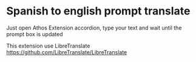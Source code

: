 # Spanish to english prompt translate

Just open Athos Extension accordion, type your text and wait until the prompt box is updated

This extension use LibreTranslate https://github.com/LibreTranslate/LibreTranslate
